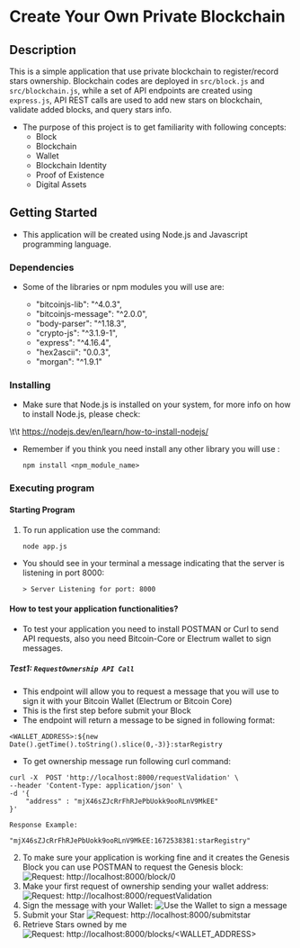 # Create Your Own Private Blockchain


## Description

This is a simple application that use private blockchain to register/record stars ownership. Blockchain codes are deployed in `src/block.js` and `src/blockchain.js`, while a set of API endpoints are created using `express.js`, API REST calls are used to add new stars on blockchain, validate added blocks, and query stars info. 

* The purpose of this project is to get familiarity with following concepts:
    - Block
    - Blockchain
    - Wallet
    - Blockchain Identity
    - Proof of Existence
    - Digital Assets


## Getting Started

- This application will be created using Node.js and Javascript programming language. 

### Dependencies

* Some of the libraries or npm modules you will use are:

    - "bitcoinjs-lib": "^4.0.3",
    - "bitcoinjs-message": "^2.0.0",
    - "body-parser": "^1.18.3",
    - "crypto-js": "^3.1.9-1",
    - "express": "^4.16.4",
    - "hex2ascii": "0.0.3",
    - "morgan": "^1.9.1"



### Installing

* Make sure that Node.js is installed on your system, for more info on how to install Node.js, please check: 

\t\t https://nodejs.dev/en/learn/how-to-install-nodejs/

* Remember if you think you need install any other library you will use :
    
    `npm install <npm_module_name>`

### Executing program

#### Starting Program

1. To run application use the command: 
    
    ```node app.js```


* You should see in your terminal a message indicating that the server is listening in port 8000:
    
    ```> Server Listening for port: 8000```

#### How to test your application functionalities?

* To test your application you need to install POSTMAN or Curl to send API requests, also you need Bitcoin-Core or Electrum wallet to sign messages.


##### Test1: `RequestOwnership API Call`
- This endpoint will allow you to request a message that you will use to sign it with your Bitcoin Wallet (Electrum or Bitcoin Core)
- This is the first step before submit your Block
- The endpoint will return a message to be signed in following format:

```<WALLET_ADDRESS>:${new Date().getTime().toString().slice(0,-3)}:starRegistry```

* To get ownership message run following curl command:

```
curl -X  POST 'http://localhost:8000/requestValidation' \
--header 'Content-Type: application/json' \
-d '{
    "address" : "mjX46sZJcRrFhRJePbUokk9ooRLnV9MkEE"
}'

```

```
Response Example:

"mjX46sZJcRrFhRJePbUokk9ooRLnV9MkEE:1672538381:starRegistry"

```




2. To make sure your application is working fine and it creates the Genesis Block you can use POSTMAN to request the Genesis block:
    ![Request: http://localhost:8000/block/0 ](https://s3.amazonaws.com/video.udacity-data.com/topher/2019/April/5ca360cc_request-genesis/request-genesis.png)
3. Make your first request of ownership sending your wallet address:
    ![Request: http://localhost:8000/requestValidation ](https://s3.amazonaws.com/video.udacity-data.com/topher/2019/April/5ca36182_request-ownership/request-ownership.png)
4. Sign the message with your Wallet:
    ![Use the Wallet to sign a message](https://s3.amazonaws.com/video.udacity-data.com/topher/2019/April/5ca36182_request-ownership/request-ownership.png)
5. Submit your Star
     ![Request: http://localhost:8000/submitstar](https://s3.amazonaws.com/video.udacity-data.com/topher/2019/April/5ca365d3_signing-message/signing-message.png)
6. Retrieve Stars owned by me
    ![Request: http://localhost:8000/blocks/<WALLET_ADDRESS>](https://s3.amazonaws.com/video.udacity-data.com/topher/2019/April/5ca362b9_retrieve-stars/retrieve-stars.png)
```

